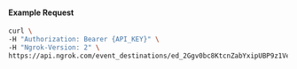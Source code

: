 
#### Example Request
```bash
curl \
-H "Authorization: Bearer {API_KEY}" \
-H "Ngrok-Version: 2" \
https://api.ngrok.com/event_destinations/ed_2Ggv0bc8KtcnZabYxipUBP9z1Ve
